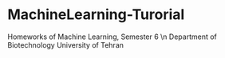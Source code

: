# MachineLearning-Turorial
 Homeworks of Machine Learning, Semester 6 \n
 Department of Biotechnology
 University of Tehran
 

